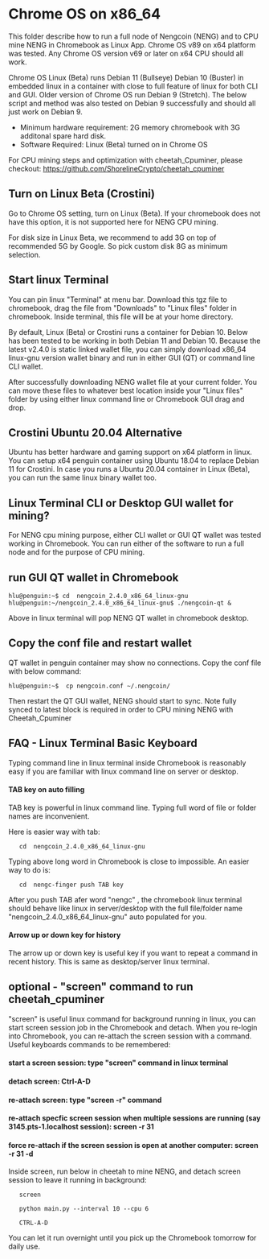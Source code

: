 # Chrome OS on x86_64

This folder describe how to run a full node of Nengcoin (NENG) and to CPU mine NENG in Chromebook as Linux App.  Chrome OS v89 on x64 platform was tested. 
Any Chrome OS version v69 or later on x64 CPU should all work. 

Chrome OS Linux (Beta) runs Debian 11 (Bullseye) Debian 10 (Buster) in embedded linux in a container with close to full feature of linux for both CLI and GUI. 
Older version of Chrome OS run Debian 9 (Stretch). The below script and method was also tested on Debian 9 successfully and should all just work on Debian 9.
   

- Minimum hardware requirement: 2G memory chromebook with 3G additonal spare hard disk. 
- Software Required: Linux (Beta) turned on in Chrome OS

For CPU mining steps and optimization with cheetah_Cpuminer, please checkout: 
https://github.com/ShorelineCrypto/cheetah_cpuminer

## Turn on Linux Beta (Crostini)
Go to Chrome OS setting, turn on Linux (Beta).  If your chromebook does not have this option, it is not supported here for NENG CPU mining. 

For disk size in Linux Beta, we recommend to add 3G on top of recommended 5G by Google. So pick custom disk 8G as minimum selection. 

## Start linux Terminal

You can pin linux "Terminal" at menu bar. Download this tgz file to chromebook, drag the file from "Downloads" to "Linux files" folder in chromebook. 
Inside terminal, this file will be at your home directory.  

By default, Linux (Beta) or Crostini runs a container for Debian 10. Below has been tested to be working in both Debian 11 and Debian 10. Because the latest v2.4.0 is static linked wallet file, you can simply download x86_64 linux-gnu version wallet binary and run in either GUI (QT) or command line CLI wallet.  

After successfully downloading NENG wallet file at your current folder. You can move these files to whatever best location inside your "Linux files" folder by using either linux command line or Chromebook GUI drag and drop. 

## Crostini Ubuntu 20.04 Alternative

Ubuntu has better hardware and gaming support on x64 platform in linux. You can setup x64 penguin container using Ubuntu 18.04 to replace Debian 11 for Crostini. In case you runs a Ubuntu 20.04 container in Linux (Beta),  you can run the same linux binary wallet too. 

## Linux Terminal CLI or Desktop GUI wallet for mining? 

For NENG cpu mining purpose, either CLI wallet or GUI QT wallet was tested working in Chromebook.  You can run either of the software
to run a full node and for the purpose of CPU mining. 

## run GUI QT wallet in Chromebook

 ```
 hlu@penguin:~$ cd  nengcoin_2.4.0_x86_64_linux-gnu
 hlu@penguin:~/nengcoin_2.4.0_x86_64_linux-gnu$ ./nengcoin-qt &
```

Above in linux terminal will pop NENG QT wallet in chromebook desktop.

## Copy the conf file and restart wallet
 QT wallet in penguin container may show no connections.  Copy the conf file with below command:

```
hlu@penguin:~$  cp nengcoin.conf ~/.nengcoin/
```

 Then restart the QT GUI wallet, NENG should start to sync. Note fully synced to latest block is required in order to CPU mining NENG with Cheetah_Cpuminer
 

## FAQ - Linux Terminal Basic Keyboard

Typing command line in linux terminal inside Chromebook is reasonably easy if you are familiar with linux command line on server or desktop. 

#### TAB key on auto filling
TAB key is powerful in linux command line.  Typing full word of file or folder names are inconvenient. 

Here is easier way with tab:
```
   cd  nengcoin_2.4.0_x86_64_linux-gnu

```
  Typing above long word in Chromebook is close to impossible. An easier way to do is:

```
   cd  nengc-finger push TAB key
```
After you push TAB afer word "nengc" , the chromebook linux terminal should behave like linux in server/desktop with the full file/folder name "nengcoin_2.4.0_x86_64_linux-gnu" auto populated for you. 

#### Arrow up or down key for history

The arrow up or down key is useful key if you want to repeat a command in recent history.  This is same as desktop/server linux terminal. 


## optional - "screen" command to run cheetah_cpuminer

"screen" is useful linux command for background running in linux, you can start screen session job in the Chromebook and detach. 
When you re-login into Chromebook, you can re-attach the screen session with a command.  Useful keyboards commands to be remembered:
####  start a screen session: type "screen" command in linux terminal
####  detach screen: Ctrl-A-D
####  re-attach screen: type "screen -r" command
####  re-attach specfic screen session when multiple sessions are running (say 3145.pts-1.localhost session):  screen -r 31
#### force re-attach if the screen session is open at another computer: screen -r 31 -d

  Inside screen, run below in cheetah to mine NENG, and detach screen session to leave it running in background:
```
   screen

   python main.py --interval 10 --cpu 6

   CTRL-A-D

```

You can let it run overnight until you pick up the Chromebook tomorrow for daily use. 




